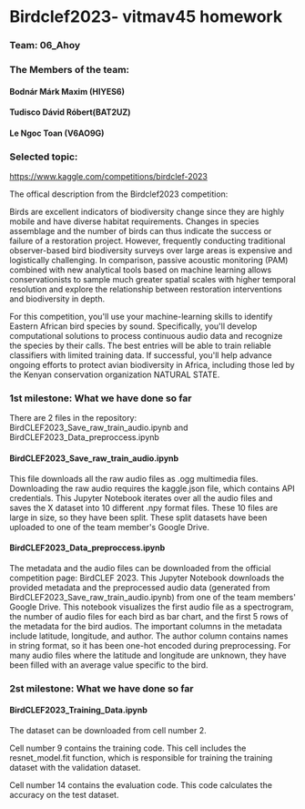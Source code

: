 # Birdclef2023- vitmav45 homework 

### Team: 06_Ahoy

### The Members of the team:
#### Bodnár Márk Maxim (HIYES6)
#### Tudisco Dávid Róbert(BAT2UZ)
#### Le Ngoc Toan (V6AO9G)


### Selected topic: 
https://www.kaggle.com/competitions/birdclef-2023

The offical description from the Birdclef2023 competition:

Birds are excellent indicators of biodiversity change since they are highly mobile and have diverse habitat requirements. Changes in species assemblage and the number of birds can thus indicate the success or failure of a restoration project. However, frequently conducting traditional observer-based bird biodiversity surveys over large areas is expensive and logistically challenging. In comparison, passive acoustic monitoring (PAM) combined with new analytical tools based on machine learning allows conservationists to sample much greater spatial scales with higher temporal resolution and explore the relationship between restoration interventions and biodiversity in depth.

For this competition, you'll use your machine-learning skills to identify Eastern African bird species by sound. Specifically, you'll develop computational solutions to process continuous audio data and recognize the species by their calls. The best entries will be able to train reliable classifiers with limited training data. If successful, you'll help advance ongoing efforts to protect avian biodiversity in Africa, including those led by the Kenyan conservation organization NATURAL STATE. 

### 1st milestone: What we have done so far

There are 2 files in the repository: BirdCLEF2023_Save_raw_train_audio.ipynb and BirdCLEF2023_Data_preproccess.ipynb

#### BirdCLEF2023_Save_raw_train_audio.ipynb

This file downloads all the raw audio files as .ogg multimedia files. Downloading the raw audio requires the kaggle.json file, which contains API credentials. This Jupyter Notebook iterates over all the audio files and saves the X dataset into 10 different .npy format files. These 10 files are large in size, so they have been split. These split datasets have been uploaded to one of the team member's Google Drive.

#### BirdCLEF2023_Data_preproccess.ipynb

The metadata and the audio files can be downloaded from the official competition page: BirdCLEF 2023. This Jupyter Notebook downloads the provided metadata and the preprocessed audio data (generated from BirdCLEF2023_Save_raw_train_audio.ipynb) from one of the team members' Google Drive. This notebook visualizes the first audio file as a spectrogram, the number of audio files for each bird as bar chart, and the first 5 rows of the metadata for the bird audios. The important columns in the metadata include latitude, longitude, and author. The author column contains names in string format, so it has been one-hot encoded during preprocessing. For many audio files where the latitude and longitude are unknown, they have been filled with an average value specific to the bird.

### 2st milestone: What we have done so far

#### BirdCLEF2023_Training_Data.ipynb

The dataset can be downloaded from cell number 2.

Cell number 9 contains the training code. This cell includes the resnet_model.fit function, which is responsible for training the training dataset with the validation dataset.

Cell number 14 contains the evaluation code. This code calculates the accuracy on the test dataset.








